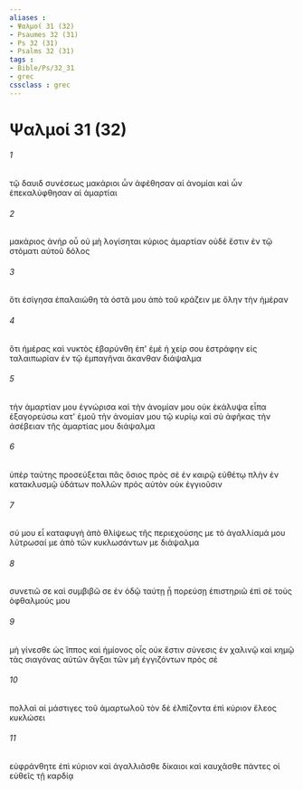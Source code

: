 ```yaml
---
aliases : 
- Ψαλμοί 31 (32)
- Psaumes 32 (31)
- Ps 32 (31)
- Psalms 32 (31)
tags : 
- Bible/Ps/32_31
- grec
cssclass : grec
---
```


# Ψαλμοί 31 (32)

###### 1
τῷ δαυιδ συνέσεως μακάριοι ὧν ἀφέθησαν αἱ ἀνομίαι καὶ ὧν ἐπεκαλύφθησαν αἱ ἁμαρτίαι
###### 2
μακάριος ἀνήρ οὗ οὐ μὴ λογίσηται κύριος ἁμαρτίαν οὐδὲ ἔστιν ἐν τῷ στόματι αὐτοῦ δόλος
###### 3
ὅτι ἐσίγησα ἐπαλαιώθη τὰ ὀστᾶ μου ἀπὸ τοῦ κράζειν με ὅλην τὴν ἡμέραν
###### 4
ὅτι ἡμέρας καὶ νυκτὸς ἐβαρύνθη ἐπ' ἐμὲ ἡ χείρ σου ἐστράφην εἰς ταλαιπωρίαν ἐν τῷ ἐμπαγῆναι ἄκανθαν διάψαλμα
###### 5
τὴν ἁμαρτίαν μου ἐγνώρισα καὶ τὴν ἀνομίαν μου οὐκ ἐκάλυψα εἶπα ἐξαγορεύσω κατ' ἐμοῦ τὴν ἀνομίαν μου τῷ κυρίῳ καὶ σὺ ἀφῆκας τὴν ἀσέβειαν τῆς ἁμαρτίας μου διάψαλμα
###### 6
ὑπὲρ ταύτης προσεύξεται πᾶς ὅσιος πρὸς σὲ ἐν καιρῷ εὐθέτῳ πλὴν ἐν κατακλυσμῷ ὑδάτων πολλῶν πρὸς αὐτὸν οὐκ ἐγγιοῦσιν
###### 7
σύ μου εἶ καταφυγὴ ἀπὸ θλίψεως τῆς περιεχούσης με τὸ ἀγαλλίαμά μου λύτρωσαί με ἀπὸ τῶν κυκλωσάντων με διάψαλμα
###### 8
συνετιῶ σε καὶ συμβιβῶ σε ἐν ὁδῷ ταύτῃ ᾗ πορεύσῃ ἐπιστηριῶ ἐπὶ σὲ τοὺς ὀφθαλμούς μου
###### 9
μὴ γίνεσθε ὡς ἵππος καὶ ἡμίονος οἷς οὐκ ἔστιν σύνεσις ἐν χαλινῷ καὶ κημῷ τὰς σιαγόνας αὐτῶν ἄγξαι τῶν μὴ ἐγγιζόντων πρὸς σέ
###### 10
πολλαὶ αἱ μάστιγες τοῦ ἁμαρτωλοῦ τὸν δὲ ἐλπίζοντα ἐπὶ κύριον ἔλεος κυκλώσει
###### 11
εὐφράνθητε ἐπὶ κύριον καὶ ἀγαλλιᾶσθε δίκαιοι καὶ καυχᾶσθε πάντες οἱ εὐθεῖς τῇ καρδίᾳ
